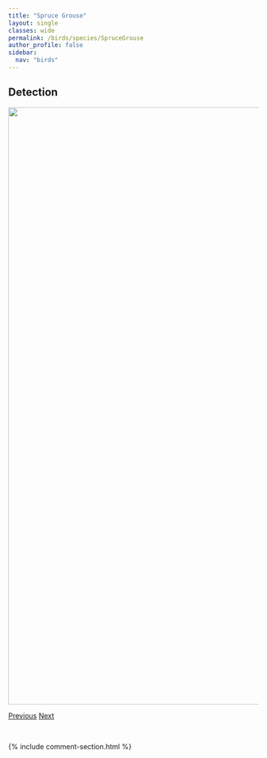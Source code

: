 ```yaml
---
title: "Spruce Grouse"
layout: single
classes: wide
permalink: /birds/species/SpruceGrouse
author_profile: false
sidebar:
  nav: "birds"
---
```


<h2>Detection</h2>

<a href="https://drive.google.com/uc?export=view&id=1eOD3sf3DewNdm4OGW9Ux2vMhBSydxnXH">
<img src="https://drive.google.com/uc?export=view&id=1eOD3sf3DewNdm4OGW9Ux2vMhBSydxnXH" height = "1200" width = "800">
</a>

<a href="/DevelopmentWebsite/birds/species/SongSparrow" class="pagination--pager" title="Song Sparrow">Previous</a> <a href="/DevelopmentWebsite/birds/species/SpraguesPipit" class="pagination--pager" title="Sprague's Pipit">Next</a>

<p>&nbsp;</p>

{% include comment-section.html %}
